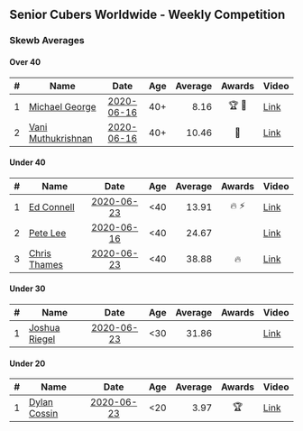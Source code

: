 ## Senior Cubers Worldwide - Weekly Competition
### Skewb Averages

#### Over 40

| # | Name | Date | Age | Average | Awards | Video |
| :--: | -- | :--: | :--: | --: | :--: | -- |
| 1 | [Michael George](../../persons/michael_george.md) | [2020-06-16](2020-06-16.md) | 40+ | 8.16 | 🏆 🥇 | [Link](https://www.facebook.com/events/296087658445428/permalink/296272458426948/) |
| 2 | [Vani Muthukrishnan](../../persons/vani_muthukrishnan.md) | [2020-06-16](2020-06-16.md) | 40+ | 10.46 | 🥈 | [Link](https://www.facebook.com/events/296087658445428/permalink/297667538287440/) |

#### Under 40

| # | Name | Date | Age | Average | Awards | Video |
| :--: | -- | :--: | :--: | --: | :--: | -- |
| 1 | [Ed Connell](../../persons/ed_connell.md) | [2020-06-23](2020-06-23.md) | <40 | 13.91 | 🔥 ⚡ | [Link](https://www.facebook.com/events/1618516681636159/permalink/1623313707823123/) |
| 2 | [Pete Lee](../../persons/pete_lee.md) | [2020-06-16](2020-06-16.md) | <40 | 24.67 |  | [Link](https://www.facebook.com/events/296087658445428/permalink/299518714768989/) |
| 3 | [Chris Thames](../../persons/chris_thames.md) | [2020-06-23](2020-06-23.md) | <40 | 38.88 | 🔥 | [Link](https://www.facebook.com/events/1618516681636159/permalink/1623169454504215/) |

#### Under 30

| # | Name | Date | Age | Average | Awards | Video |
| :--: | -- | :--: | :--: | --: | :--: | -- |
| 1 | [Joshua Riegel](../../persons/joshua_riegel.md) | [2020-06-23](2020-06-23.md) | <30 | 31.86 |  | [Link](https://www.facebook.com/events/1618516681636159/permalink/1623941544427006/) |

#### Under 20

| # | Name | Date | Age | Average | Awards | Video |
| :--: | -- | :--: | :--: | --: | :--: | -- |
| 1 | [Dylan Cossin](../../persons/dylan_cossin.md) | [2020-06-23](2020-06-23.md) | <20 | 3.97 | 🏆 | [Link](https://www.facebook.com/dylan.andrew1/videos/3097967856954645/) |


<!-- Global site tag (gtag.js) - Google Analytics -->
<script async src="https://www.googletagmanager.com/gtag/js?id=UA-86348435-3"></script>
<script>window.dataLayer = window.dataLayer || []; function gtag() {dataLayer.push(arguments);} gtag('js', new Date()); gtag('config', 'UA-86348435-3');</script>
